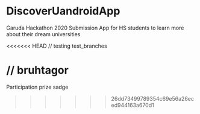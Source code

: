 # DiscoverUandroidApp
Garuda Hackathon 2020 Submission
App for HS students to learn more about their dream universities

<<<<<<< HEAD
// testing test_branches

// bruhtagor
=======
Participation prize sadge
>>>>>>> 26dd73499789354c69e56a26eced944163a670d1
